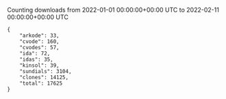 
Counting downloads from 2022-01-01 00:00:00+00:00 UTC to 2022-02-11 00:00:00+00:00 UTC

```
{
    "arkode": 33,
    "cvode": 160,
    "cvodes": 57,
    "ida": 72,
    "idas": 35,
    "kinsol": 39,
    "sundials": 3104,
    "clones": 14125,
    "total": 17625
}
```
